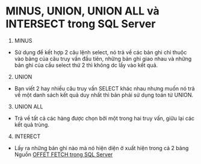 # MINUS, UNION, UNION ALL và INTERSECT trong SQL Server
1. MINUS
- Sử dụng để kết hợp 2 câu lệnh select, nó trả về các bản ghi chỉ thuộc vào bảng của câu truy vấn đầu tiên, những bản ghi giao nhau và những bản ghi của cầu select thứ 2 thì không dc lấy vào kết quả.
2. UNION
- Bạn viết 2 hay nhiều câu truy vấn SELECT khác nhau nhưng muốn nó trả về một danh sách kết quả duy nhất thì bản phải sử dụng toán tử UNION.
3. UNION ALL
- Trả về tất cả các hàng được chọn bởi một trong hai truy vấn, giữu lại các kết quả trùng.
4. INTERECT
- Lấy ra những bản ghi nào mà nó hiện diện ở xuất hiện trong cả 2 bảng
Nguồn [OFFET FETCH trong SQL Server](https://comdy.vn/sql-server/like-trong-sql-server/)
